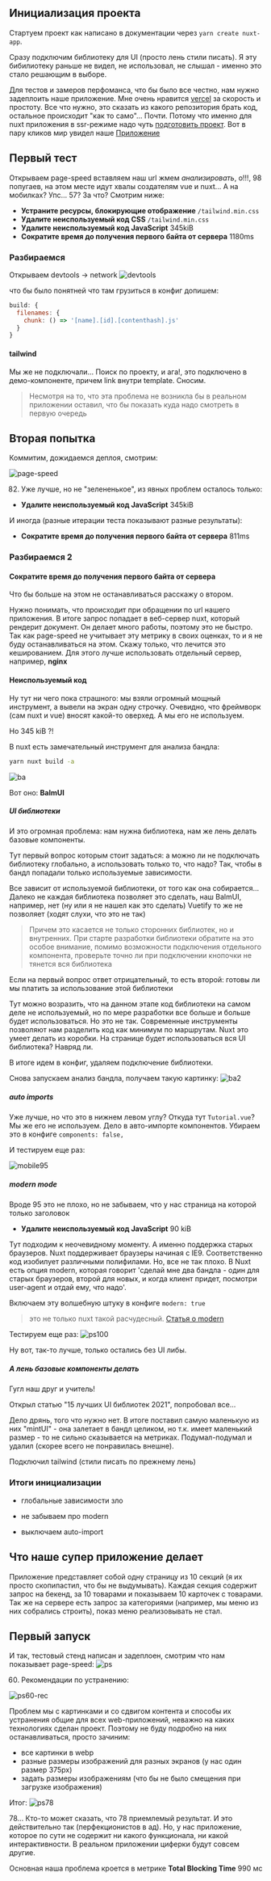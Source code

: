 ## Инициализация проекта

Стартуем проект как написано в документации через `yarn create nuxt-app`.

Сразу подключим библиотеку для UI (просто лень стили писать). Я эту бибилиотеку раньше не видел, не использовал, 
не слышал - именно это стало решающим в выборе.

Для тестов и замеров перфоманса, что бы было все честно, нам нужно задеплоить наше приложение. 
Мне очень нравится  [vercel]( https://vercel.com/) за скорость и простоту. 
Все что нужно, это сказать из какого репозитория брать код, остальное происходит "как то само"...
Почти. 
Потому что именно для nuxt приложения в ssr-режиме надо чуть [подготовить проект](https://nuxtjs.org/deployments/vercel).
Вот в пару кликов мир увидел наше [Приложение](https://ssr-optimize.vercel.app/)

## Первый тест

Открываем page-speed вставляем наш url жмем _анализировать_, о!!!, 98 попугаев, 
на этом месте идут хвалы создателям vue и nuxt... А на мобилках? Упс... 57? За что?
Смотрим ниже:

- __Устраните ресурсы, блокирующие отображение__ `/tailwind.min.css`
- __Удалите неиспользуемый код CSS__ `/tailwind.min.css`
- __Удалите неиспользуемый код JavaScript__ 345kiB
- __Сократите время до получения первого байта от сервера__ 1180ms

### Разбираемся

Открываем devtools -> network
![devtools](pictures/dev-tools.9a2c62c6.png)

что бы было понятней что там грузиться в конфиг допишем:
```javascript
build: {
  filenames: {
    chunk: () => '[name].[id].[contenthash].js'
  }
}
```

#### tailwind

Мы же не подключали... Поиск по проекту, и ага!, это подключено в демо-компоненте,
причем link внутри template. Сносим. 

> Несмотря на то, что эта проблема не возникла бы в реальном приложении оставил,
> что бы показать куда надо смотреть в первую очередь

## Вторая попытка

Коммитим, дожидаемся деплоя, смотрим:

![page-speed](page-speed-results/6f808cf2/mobile.png)

82. Уже лучше, но не "зелененькое", из явных проблем осталось только:
- __Удалите неиспользуемый код JavaScript__ 345kiB

И иногда (разные итерации теста показывают разные результаты):
- __Сократите время до получения первого байта от сервера__ 811ms

### Разбираемся 2

#### Сократите время до получения первого байта от сервера

Что бы больше на этом не останавливаться расскажу о втором.

Нужно понимать, что происходит при обращении по url нашего приложения.
В итоге запрос попадает в веб-сервер nuxt, который рендерит документ.
Он делает много работы, поэтому это не быстро. 
Так как page-speed не учитывает эту метрику в своих оценках, 
то и я не буду останавливаться на этом. 
Скажу только, что лечится это кешированием. 
Для этого лучше использовать отдельный сервер, например, __nginx__

#### Неиспользуемый код

Ну тут ни чего пока страшного: мы взяли огромный мощный инструмент, 
а вывели на экран одну строчку. 
Очевидно, что фреймворк (сам nuxt и vue) вносят какой-то оверхед.
А мы его не используем.

Но 345 kiB ?!

В nuxt есть замечательный инструмент для анализа бандла:
```bash
yarn nuxt build -a
```

![ba](pictures/bundle-analyze-with-blum.png)

Вот оно: __BalmUI__ 

##### UI библиотеки

И это огромная проблема: нам нужна библиотека, нам же лень делать базовые компоненты.

Тут первый вопрос которым стоит задаться: а можно ли не подключать библиотеку глобально, 
а использовать только то, что надо? Так, чтобы в бандл попадали только используемые зависимости.

Все зависит от используемой библиотеки, от того как она собирается... 
Далеко не каждая библиотека позволяет это сделать, наш BalmUI, например, нет (ну или я не нашел как это сделать)
Vuetify то же не позволяет (ходят слухи, что это не так)

>Причем это касается не только сторонних библиотек, но и внутренних. 
> При старте разработки библиотеки обратите на это особое внимание, 
> помимо возможности подключения отдельного компонента, 
> проверьте точно ли при подключении кнопочки не тянется вся библиотека

Если на первый вопрос ответ отрицательный, то есть второй: готовы ли мы платить за использование этой библиотеки

Тут можно возразить, что на данном этапе код библиотеки на самом деле не используемый,
но по мере разработки все больше и больше будет использоваться.
Но это не так. Современные инструменты позволяют нам разделить код как минимум по маршрутам.
Nuxt это умеет делать из коробки. На странице будет использоваться вся UI библиотека? Навряд ли.

В итоге идем в конфиг, удаляем подключение библиотеки.

Снова запускаем анализ бандла, получаем такую картинку:
![ba2](pictures/bundle-alyze-init.png)

##### auto imports

Уже лучше, но что это в нижнем левом углу? Откуда тут `Tutorial.vue`? Мы же его не используем.
Дело в авто-импорте компонентов. Убираем это в конфиге `components: false,`

И тестируем еще раз:

![mobile95](page-speed-results/088719ef/mobile.png)

##### modern mode

Вроде 95 это не плохо, но не забываем, что у нас страница на которой только заголовок

- __Удалите неиспользуемый код JavaScript__ 90 kiB

Тут подходим к неочевидному моменту. А именно поддержка старых браузеров.
Nuxt поддерживает браузеры начиная с IE9. Соответственно код изобилует различными полифилами.
Но, все не так плохо. В Nuxt есть опция modern,
которая говорит 'сделай мне два бандла - один для старых браузеров, второй для новых, 
и когда клиент придет, посмотри user-agent и отдай ему, что надо'.

Включаем эту волшебную штуку в конфиге `modern: true`

>это не только nuxt такой расчудесный. [Статья о modern](https://philipwalton.com/articles/deploying-es2015-code-in-production-today/)

Тестируем еще раз:
![ps100](page-speed-results/0ee7ae72/mobile.png)

Ну вот, так-то лучше, только остались без UI либы.

##### А лень базовые компоненты делать

Гугл наш друг и учитель!

Открыл статью "15 лучших UI библиотек 2021", попробовал все...

Дело дрянь, того что нужно нет. В итоге поставил самую маленькую из них "mintUI" - 
она залетает в бандл целиком, но т.к. имеет маленький размер - то не сильно сказывается на метриках.
Подумал-подумал и удалил (скорее всего не понравилась внешне). 

Подключил tailwind (стили писать по прежнему лень)

### Итоги инициализации

- глобальные зависимости зло

- не забываем про modern

- выключаем auto-import

## Что наше супер приложение делает

Приложение представляет собой одну страницу из 10 секций (я их просто скопипастил, что бы не выдумывать).
Каждая секция содержит запрос на бекенд, за 10 товарами и показываем 10 карточек с товарами.
Так же на сервере есть запрос за категориями (например, мы меню из них собрались строить),
показ меню реализовывать не стал.

## Первый запуск

И так, тестовый стенд написан и задеплоен, смотрим что нам показывает page-speed:
![ps](page-speed-results/ec1aa26a/mobile.png)

60. Рекомендации по устранению:

![ps60-rec](pictures/ps60-recomendation.png)

Проблем мы с картинками и со сдвигом контента и способы их устранения
общие для всех web-приложений,
неважно на каких технологиях сделан проект.
Поэтому не буду подробно на них останавливаться, просто зачиним:

- все картинки в webp
- разные размеры изображений для разных экранов (у нас один размер 375px)
- задать размеры изображениям (что бы не было смещения при загрузке изображения)

Итог:
![ps78](page-speed-results/9690e585/mobile.png)

78... Кто-то может сказать, что 78 приемлемый результат. 
И это действительно так (перфекционистов в ад).
Но, у нас приложение, которое по сути не содержит ни какого функционала, ни какой интерактивности.
В реальном приложении циферки будут совсем другие.

Основная наша проблема кроется в метрике **Total Blocking Time** 990 мс
